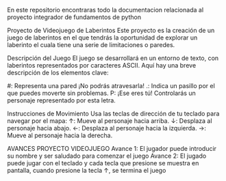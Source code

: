 En este repositorio encontraras todo la documentacion relacionada 
al proyecto integrador de fundamentos de python

Proyecto de Videojuego de Laberintos
Este proyecto es la creación de un juego de laberintos en el que tendrás la oportunidad de explorar un laberinto el cuala tiene una serie de limitaciones o paredes.

Descripción del Juego
El juego se desarrollará en un entorno de texto, con laberintos representados por caracteres ASCII. Aquí hay una breve descripción de los elementos clave:

#: Representa una pared ¡No podrás atravesarla!
.: Indica un pasillo por el que puedes moverte sin problemas.
P: ¡Ese eres tú! Controlarás un personaje representado por esta letra.

Instrucciones de Movimiento
Usa las teclas de dirección de tu teclado para navegar por el mapa:
↑: Mueve al personaje hacia arriba.
↓: Desplaza al personaje hacia abajo.
←: Desplaza al personaje hacia la izquierda.
→: Mueve al personaje hacia la derecha.

AVANCES PROYECTO VIDEOJUEGO
Avance 1: El jugador puede introducir su nombre y ser saludado para comenzar el juego
Avance 2: El jugado puede jugar con el teclado y cada tecla que presione se muestra en pantalla, cuando presione la tecla ↑, se termina el juego